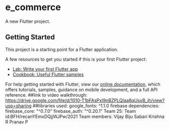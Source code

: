 # e_commerce

A new Flutter project.

## Getting Started

This project is a starting point for a Flutter application.

A few resources to get you started if this is your first Flutter project:

- [Lab: Write your first Flutter app](https://flutter.dev/docs/get-started/codelab)
- [Cookbook: Useful Flutter samples](https://flutter.dev/docs/cookbook)

For help getting started with Flutter, view our
[online documentation](https://flutter.dev/docs), which offers tutorials,
samples, guidance on mobile development, and a full API reference.
##link to video walkthrough: https://drive.google.com/file/d/1010-T1bFAsPxI9nBZPLQIaa6qUsxB_ih/view?usp=sharing
##libraries used: google_fonts: ^1.1.0
firebase dependencies:
  firebase_core: "^0.7.0"
  firebase_auth: "^0.20.1"
Team 25:
Team id:BFH/recanYEmxDQjjWJPw/2021
Team members:
Vijay Biju
Sabari Krishna R
Pranav P
